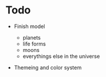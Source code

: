 # Todo

- Finish model 
    - planets
    - life forms
    - moons
    - everythings else in the universe

- Themeing and color system


